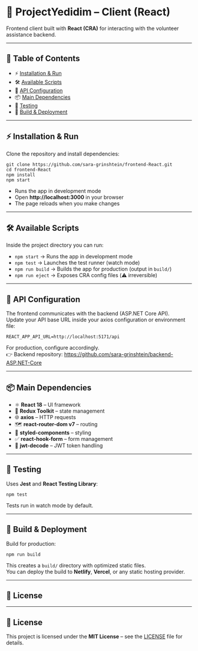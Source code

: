 # 🎨 ProjectYedidim – Client (React)

Frontend client built with **React (CRA)** for interacting with the volunteer assistance backend.

---

## 📑 Table of Contents
- ⚡ [Installation & Run](#installation-run)
- 🛠 [Available Scripts](#available-scripts)
- 🔌 [API Configuration](#api-configuration)
- 📦 [Main Dependencies](#main-dependencies)
- 🧪 [Testing](#testing)
- 🚀 [Build & Deployment](#build-deployment)

---

<a id="installation-run"></a>
## ⚡ Installation & Run

Clone the repository and install dependencies:

    git clone https://github.com/sara-grinshtein/frontend-React.git
    cd frontend-React
    npm install
    npm start

- Runs the app in development mode  
- Open **http://localhost:3000** in your browser  
- The page reloads when you make changes  

---

<a id="available-scripts"></a>
## 🛠 Available Scripts

Inside the project directory you can run:

- `npm start` → Runs the app in development mode  
- `npm test` → Launches the test runner (watch mode)  
- `npm run build` → Builds the app for production (output in `build/`)  
- `npm run eject` → Exposes CRA config files (⚠️ irreversible)  

---

<a id="api-configuration"></a>
## 🔌 API Configuration

The frontend communicates with the backend (ASP.NET Core API).  
Update your API base URL inside your axios configuration or environment file:

    REACT_APP_API_URL=http://localhost:5171/api

For production, configure accordingly.  
👉 Backend repository: https://github.com/sara-grinshtein/backend-ASP.NET-Core

---

<a id="main-dependencies"></a>
## 📦 Main Dependencies

- ⚛️ **React 18** – UI framework  
- 🔄 **Redux Toolkit** – state management  
- 🌐 **axios** – HTTP requests  
- 🗺 **react-router-dom v7** – routing  
- 🎨 **styled-components** – styling  
- ✅ **react-hook-form** – form management  
- 🔑 **jwt-decode** – JWT token handling  

---

<a id="testing"></a>
## 🧪 Testing

Uses **Jest** and **React Testing Library**:  

    npm test

Tests run in watch mode by default.  

---

<a id="build-deployment"></a>
## 🚀 Build & Deployment

Build for production:

    npm run build

This creates a `build/` directory with optimized static files.  
You can deploy the build to **Netlify**, **Vercel**, or any static hosting provider.  

---

## 📜 License

---

## 📜 License

This project is licensed under the **MIT License** – see the [LICENSE](./LICENSE) file for details.


